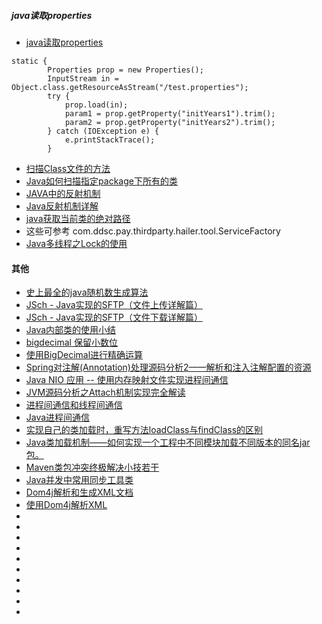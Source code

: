 
##### java读取properties
- [java读取properties](http://zheng0324jian.iteye.com/blog/1176932)
```
static {   
        Properties prop = new Properties();   
        InputStream in = Object.class.getResourceAsStream("/test.properties");   
        try {   
            prop.load(in);   
            param1 = prop.getProperty("initYears1").trim();   
            param2 = prop.getProperty("initYears2").trim();   
        } catch (IOException e) {   
            e.printStackTrace();   
        }   

```
- [扫描Class文件的方法](http://m310851010.iteye.com/blog/2034279)
- [Java如何扫描指定package下所有的类](http://blog.csdn.net/neosmith/article/details/43955963)
- [JAVA中的反射机制](http://blog.csdn.net/liujiahan629629/article/details/18013523)
- [Java反射机制详解](http://www.cnblogs.com/lzq198754/p/5780331.html)
- [java获取当前类的绝对路径](http://blog.csdn.net/dagouaofei/article/details/5588008)
- 这些可参考 com.ddsc.pay.thirdparty.hailer.tool.ServiceFactory
- [Java多线程之Lock的使用](http://blog.csdn.net/huang_xw/article/details/7090177)





#### 其他

- [ 史上最全的java随机数生成算法](http://blog.csdn.net/yaerfeng/article/details/18362623)
- [JSch - Java实现的SFTP（文件上传详解篇）](http://www.cnblogs.com/longyg/archive/2012/06/25/2556576.html)
- [JSch - Java实现的SFTP（文件下载详解篇）](http://www.cnblogs.com/longyg/archive/2012/06/25/2561332.html)
- [Java内部类的使用小结](http://android.blog.51cto.com/268543/384844/)
- [bigdecimal 保留小数位](http://www.cnblogs.com/liqforstudy/p/5652517.html)
- [使用BigDecimal进行精确运算](http://www.cnblogs.com/chenssy/archive/2012/09/09/2677279.html)
- [Spring对注解(Annotation)处理源码分析2——解析和注入注解配置的资源](http://blog.csdn.net/chjttony/article/details/6301591)
- [Java NIO 应用 -- 使用内存映射文件实现进程间通信](https://unmi.cc/java-nio-memory-mapping-communicate/)
- [JVM源码分析之Attach机制实现完全解读](http://blog.csdn.net/huaweitman/article/details/50601602)
- [进程间通信和线程间通信](http://blog.csdn.net/stand1210/article/details/52485311)
- [Java进程间通信](http://www.cnblogs.com/flyingwind/archive/2012/10/24/2737204.html)
- [实现自己的类加载时，重写方法loadClass与findClass的区别](http://blog.csdn.net/fenglibing/article/details/17471659)
- [Java类加载机制——如何实现一个工程中不同模块加载不同版本的同名jar包。](http://blog.csdn.net/tiantiandjava/article/details/43733875)
- [Maven类包冲突终极解决小技若干](http://stamen.iteye.com/blog/2030552)
- [Java并发中常用同步工具类](https://my.oschina.net/itblog/blog/775918)
- [ Dom4j解析和生成XML文档](http://blog.csdn.net/chenghui0317/article/details/11486271)
- [使用Dom4j解析XML](http://blog.csdn.net/redarmy_chen/article/details/12969219)
- []()
- []()
- []()
- []()
- []()
- []()
- []()
- []()
- []()
- []()

